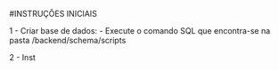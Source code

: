 #INSTRUÇÕES INICIAIS

1 - Criar base de dados: - Execute o comando SQL que encontra-se na pasta /backend/schema/scripts

2 - Inst
